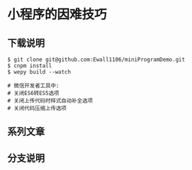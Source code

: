 # 小程序的因难技巧

## 下载说明
```
$ git clone git@github.com:Ewall1106/miniProgramDemo.git
$ cnpm install
$ wepy build --watch

# 微信开发者工具中:
# 关闭ES6转ES5选项
# 关闭上传代码时样式自动补全选项
# 关闭代码压缩上传选项
```
## 系列文章

## 分支说明